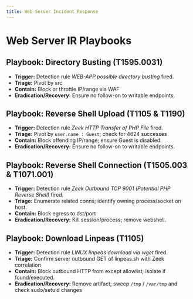 ```yaml
---
title: Web Server Incident Response
---
```


# Web Server IR Playbooks

## Playbook: Directory Busting (T1595.0031)
- **Trigger:** Detection rule *WEB-APP possible directory busting* fired.
- **Triage:** Pivot by src
- **Contain:** Block or throttle IP/range via WAF
- **Eradication/Recovery:** Ensure no follow-on to writable endpoints.

## Playbook: Reverse Shell Upload (T1105 & T1190)
- **Trigger:** Detection rule *Zeek HTTP Transfer of PHP File* fired.
- **Triage:** Pivot by `user.name : Guest`; check for 4624 successes
- **Contain:** Block offending IP/range; ensure Guest is disabled.
- **Eradication/Recovery:** Ensure no follow-on to writable endpoints.

## Playbook: Reverse Shell Connection (T1505.003 & T1071.001)
- **Trigger:** Detection rule *Zeek Outbound TCP 9001 (Potential PHP Reverse Shell)* fired.
- **Triage:** Enumerate related conns; identify owning process/socket on host.
- **Contain:** Block egress to dst/port
- **Eradication/Recovery:** Kill session/process; remove webshell.

## Playbook: Download Linpeas (T1105)
- **Trigger:** Detection rule *LINUX linpeas download via wget* fired.
- **Triage:** Confirm server outbound GET of linpeas.sh with Zeek correlation
- **Contain:** Block outbound HTTP from except allowlist; isolate if found/executed.
- **Eradication/Recovery:** Remove artifact; sweep `/tmp` / `/var/tmp` and check sudo/setuid changes
